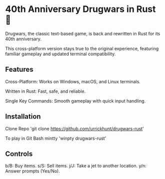 # 40th Anniversary Drugwars in Rust 🦀

Drugwars, the classic text-based game, is back and rewritten in Rust for its 40th anniversary. 

This cross-platform version stays true to the original experience, featuring familiar gameplay and updated terminal compatibility.

## Features

Cross-Platform: Works on Windows, macOS, and Linux terminals.

Written in Rust: Fast, safe, and reliable.

Single Key Commands: Smooth gameplay with quick input handling.

## Installation

Clone Repo 'git clone https://github.com/urrickhunt/drugwars-rust'


To play in Git Bash mintty 'winpty drugwars-rust'

## Controls

b/B: Buy items.
s/S: Sell items.
j/J: Take a jet to another location.
y/n: Answer prompts (Yes/No).
